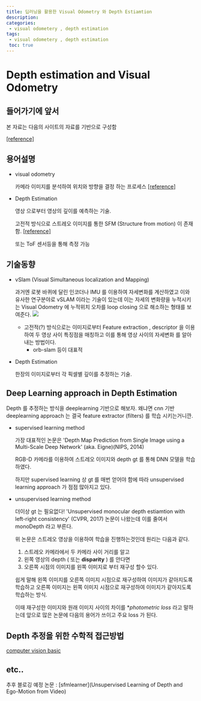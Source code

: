 ```yaml
---
title: 딥러닝을 활용한 Visual Odometry 와 Depth Estiamtion 
description: 
categories:
 - visual odometery , depth estimation
tags:
 - visual odometery , depth estimation
 toc: true
---
```

# Depth estimation and Visual Odometry

## 들어가기에 앞서
본 자료는 다음의 사이트의 자료를 기반으로 구성함

[[reference]](https://goodgodgd.github.io/ian-flow/)


## 용어설명

+ visual odometry
    
    카메라 이미지를 분석하여 위치와 방향을 결정 하는 프로세스  [[reference]](https://g.co/kgs/X8tqQM)
+ Depth Estimation
    
    영상 으로부터 영상의 깊이를 예측하는 기술.
    
    고전적 방식으로 스트레오 이미지를 통한 SFM (Structure from motion) 이 존재함. [[reference]](https://g.co/kgs/DVnDkq)
    
    또는 ToF 센서등을 통해 측정 가능
    
## 기술동향

+ vSlam (Visual Simultaneous localization and Mapping)
 
    과거엔 로봇 바퀴에 달린 인코더나 IMU 를 이용하여 자세변화를 계산하였고 이와 유사한 연구분야로 vSLAM 이라는 기술이 있는데 이는 자세의 변화량을 누적시키는 Visual Odometry 에 누적위치 오차를 loop closing 으로 해소하는 형태를 보여준다.
    ![](https://www.researchgate.net/profile/Sherine_Rady2/publication/311948486/figure/fig9/AS:668983304925186@1536509457066/Loop-closing-example-Ho-and-Newman-2007-a-A-snapshot-of-a-SLAM-just-before-loop.png)
    
    + 고전적(?) 방식으로는 이미지로부터 Feature extraction , descriptor 을 이용하여 두 영상 사이 특징점을 매칭하고 이를 통해 영상 사이의 자세변화 를 알아내는 방법이다.
        + orb-slam 등이 대표적     

+ Depth Estimation
    
    한장의 이미지로부터 각 픽셀별 깊이를 추정하는 기술. 
    
## Deep Learning approach in Depth Estimation

Depth 를 추정하는 방식을 deeplearning 기반으로 해보자.
왜냐면 cnn 기반 deeplearning approach 는 결국 feature extractor (filters) 를 학습 시키는거니깐.
+ supervised learning method
    
    가장 대표적인 논문은 'Depth Map Prediction from Single Image using a Multi-Scale Deep Network' (aka. Eigne)(NIPS, 2014)
    
    RGB-D 카메라를 이용하여 스트레오 이미지와 depth gt 를 통해 DNN 모델을 학습하였다.
    
    하지만 supervised learning 상 gt 를 매번 얻어야 함에 따라 unsupervised learning approach 가 점점 많아지고 있다.
    
+ unsupervised learning method
    
    더이상 gt 는 필요없다! 'Unsupervised monocular depth estiamtion with left-right consistency' (CVPR, 2017) 논문이 나왔는데 이를 줄여서 monoDepth 라고 부른다.
    
    위 논문은 스트레오 영상을 이용하여 학습을 진행하는것인데 원리는 다음과 같다.
    
    1. 스트레오 카메라에서 두 카메라 사이 거리를 알고
    2. 왼쪽 영상의 depth ( 또는 **disparity** ) 를 안다면
    3. 오른쪽 시점의 이미지를 왼쪽 이미지로 부터 재구성 할수 있다.
        
    쉽게 말해 왼쪽 이미지를 오른쪽 이미지 시점으로 재구성하여 이미지가 같아지도록 학습하고 오른쪽 이미지는 왼쪽 이미지 시점으로 재구성하여 이미지가 같아지도록 학습하는 방식.
    
    이때 재구성한 이미지와 원래 이미지 사이의 차이를 **photometric loss* 라고 말하는데 앞으로 많은 논문에 다음의 용어가 쓰이고 주요 loss 가 된다.
    

## Depth 추정을 위한 수학적 접근방법 

[computer vision basic](https://phs008.github.io/visual%20odometery%20,%20depth%20estimation/2020/06/11/Computer-Vision-Basic-for-Depth-estimation/)



## etc..

추후 블로깅 예정 논문 : [sfmlearner](Unsupervised Learning of Depth and Ego-Motion from Video)

 